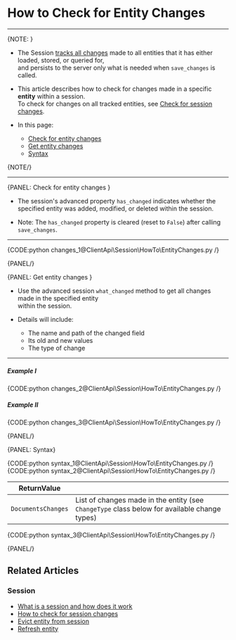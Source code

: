 # How to Check for Entity Changes
---

{NOTE: }

* The Session [tracks all changes](../../../client-api/session/what-is-a-session-and-how-does-it-work#tracking-changes) made to all entities that it has either loaded, stored, or queried for,  
  and persists to the server only what is needed when `save_changes` is called.

* This article describes how to check for changes made in a specific **entity** within a session.  
  To check for changes on all tracked entities, see [Check for session changes](../../../client-api/session/how-to/check-if-there-are-any-changes-on-a-session).

* In this page:
    * [Check for entity changes](../../../client-api/session/how-to/check-if-entity-has-changed#check-for-entity-changes)
    * [Get entity changes](../../../client-api/session/how-to/check-if-entity-has-changed#get-entity-changes)
    * [Syntax](../../../client-api/session/how-to/check-if-entity-has-changed#syntax)

{NOTE/}

---

{PANEL: Check for entity changes }

* The session's advanced property `has_changed` indicates whether the specified entity was added, modified, or deleted within the session.

* Note: The `has_changed` property is cleared (reset to `False`) after calling `save_changes`.

---

{CODE:python changes_1@ClientApi\Session\HowTo\EntityChanges.py /}

{PANEL/}

{PANEL: Get entity changes }

* Use the advanced session `what_changed` method to get all changes made in the specified entity  
  within the session.

* Details will include:
    * The name and path of the changed field
    * Its old and new values
    * The type of change

---

##### Example I

{CODE:python changes_2@ClientApi\Session\HowTo\EntityChanges.py /}

##### Example II

{CODE:python changes_3@ClientApi\Session\HowTo\EntityChanges.py /}

{PANEL/}

{PANEL: Syntax}

{CODE:python syntax_1@ClientApi\Session\HowTo\EntityChanges.py /}
{CODE:python syntax_2@ClientApi\Session\HowTo\EntityChanges.py /}

| ReturnValue        |                                    |
|--------------------|------------------------------------|
| `DocumentsChanges` | List of changes made in the entity (see `ChangeType` class below for available change types) |

{CODE:python syntax_3@ClientApi\Session\HowTo\EntityChanges.py /}

{PANEL/}

## Related Articles

### Session

- [What is a session and how does it work](../../../client-api/session/what-is-a-session-and-how-does-it-work)
- [How to check for session changes](../../../client-api/session/how-to/check-if-there-are-any-changes-on-a-session)
- [Evict entity from session](../../../client-api/session/how-to/evict-entity-from-a-session)
- [Refresh entity](../../../client-api/session/how-to/refresh-entity)

